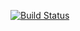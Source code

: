 [![Build Status](https://travis-ci.org/ManasHardas/githubscrape.svg)](https://travis-ci.org/ManasHardas/githubscrape)
